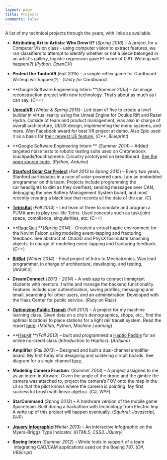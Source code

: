 ```yaml
---
layout: page
title: Projects
comments: false
---
```

A list of my technical projects through the years, with links as available.

 * **Attributing Art to Artists: Who Drew It?** (_Spring 2016_) &#8211; A project for a Computer Vision class - using computer vision to extract features, we ran classifiers to attempt to identify whether or not a piece belonged in an artist's gallery, logistic regression gave F1 score of 0.81. Writeup will happen(_?_) (_Python, OpenCV_)

 * **Protect the Tanto:VR** (_Fall 2015_) &#8211; a simple reflex game for Cardboard. Writeup will happen(_?_) （_Unity for Cardboard_)

 * **Google Software Engineering Intern **(_Summer 2015_) &#8211; An image reconstruction project with new technology. That&#8217;s about as much as I can say. (_C++_)

  * **[UnrealVR](/unrealvr/)** (_Winter & Spring 2015_)– Led team of five to create a level builder in virtual reality using the Unreal Engine for Oculus Rift and Razer Hydra. Outside of team and product management, was also in charge of overall architecture, UI/UX design, implementing the menu systems, and more. Won Facebook award for best VR project at demo. Also Epic used it as a basis for [their newest UE feature.](/tfw-your-senior-project-becomes-a-real-product/) (_C++, Blueprint_)

  * **Google Software Engineering Intern ** (_Summer 2014_) &#8211; Added targeted noise tests to robotic testing suite used on Chromebook touchpads/touchscreens. Circuitry prototyped on breadboard. [See the open source code](_https://code.google.com/p/chromium/issues/list?can=1&q=mindyh&colspec=ID+Pri+M+Stars+ReleaseBlock+Cr+Status+Owner+Summary+OS+Modified&cells=tiles_). (_Python, Arduino_)

  * **[Stanford Solar Car Project](http://solarcar.stanford.edu/)** (_Fall 2013 to Spring 2015_) &#8211; Every two years, Stanford participates in a race of solar-powered cars. I am an embedded programmer on this team. Projects include programming the car headlights to dim as they overheat, sending messages over CAN, debugging the new Battery Management System board, and most recently creating a black box that records all the data of the car. (_C_).

  * **[TetrisBot](/tetrisbot/)** (_Fall 2014_) &#8211; Led team of three to simulate and program a PUMA arm to play real-life Tetris. Used concepts such as task/joint space, compliance, singularities, etc. (_C++_)

  * **[RageQuit](/experimental-haptics-rage-quit/) **(_Spring 2014_) &#8211; Created a virtual haptic environment for the Novint Falcon using modeling event-tapping and fracturing feedback. See abstract at: Chai3D and PhysX tosimulate smashing objects. In charge of modeling event-tapping and fracturing feedback. (_C++_)

  * **[BitBot](/introduction-to-mechatronics/)** (_Winter 2014_) &#8211; Final project of Intro to Mechatronics. Was lead programmer, in charge of architecture, developing, and testing. (_Arduino_)

  * **DreamConnect** (_2013 &#8211; 2014_) &#8211; A web app to connect immigrant students with mentors. I write and manage the backend functionality. Features include user authentication, saving profiles, messaging and email, searching for other users, and an administration. Developed with the Haas Center for public service. (_Ruby on Rails_)

  * **<a href="/HuangLing-OptimizingPublicTransit.pdf" target="_blank">Optimizing Public Transit</a>** (_Fall 2013_) &#8211; A project for my machine learning class. Given data on a city&#8217;s demographics, shops, etc., find the optimal locations to place stations for a light rail transit system. Read the report <a title="CS229 Final Report" href="/downloads/HuangLing-OptimizingPublicTransit.pdf" target="_blank">here</a>. (_Matlab, Python, Machine Learning_)

  * **[Hapkit](/my-hapkit-journey-assembly/) **(_Fall 2013_) &#8211; built and programmed a [Haptic Paddle](_http://hapkit.stanford.edu/) for an online no-credit class (_Introduction to Haptics_). (_Arduino_)

  * **Amplifier** (_Fall 2013_) &#8211; Designed and built a dual-channel amplifier board. My first foray into designing and soldering circuit boards. See diagram for a single channel <a title="Amplifier Diagram" href="/downloads/amplifier.png" target="_blank">here</a>.

  * **Modeling Camera Frustum**  (_Summer 2013_) &#8211; A project assigned to me as an intern in Airware. Given the angle of the drone and the gimble the camera was attached to, project the camera&#8217;s FOV onto the map in the UI so that the pilot knows where the camera is pointing. My first successful brush with linear algebra. (_C#, WPF_)

  * **StarCommand** (_Spring 2013_) &#8211; A hardware version of the mobile game Spaceteam. Built during a hackathon with technology from Electric Imp. A write up of this project will happen eventually. (_Squirrel, Javascript, PHP_)

  * **[Jquery Infographic](/mbti/)**(_Winter 2013_) &#8211; An interactive infographic on the Myers-Briggs Type Indicator. (_HTML5, CSS3, JQuery_)

  * **Boeing Intern** (_Summer 2012_) – Wrote tools in support of a team  integrating CAD/CAM applications used on the Boeing 787. (_C#, VBScript_)